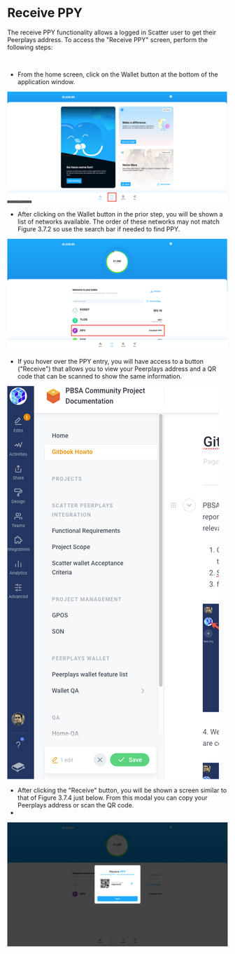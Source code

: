 # Receive PPY




  
The receive PPY functionality allows a logged in Scatter user to get their Peerplays address. To access the "Receive PPY" screen, perform the following steps:

‌

* From the home screen, click on the Wallet button at the bottom of the application window.

![Figure 3.7.1: Scatter wallet start screen](../../.gitbook/assets/image%20%2822%29.png)

* After clicking on the Wallet button in the prior step, you will be shown a list of networks available. The order of these networks may not match Figure 3.7.2 so use the search bar if needed to find PPY.

![Figure 3.7.2: Wallet screen within Scatter interface](../../.gitbook/assets/image%20%2828%29.png)

* If you hover over the PPY entry, you will have access to a button \("Receive"\) that allows you to view your Peerplays address and a QR code that can be scanned to show the same information.

![Figure 3.7.3: Hover view of a connection](../../.gitbook/assets/image%20%2848%29.png)

* After clicking the "Receive" button, you will be shown a screen similar to that of Figure 3.7.4 just below. From this modal you can copy your Peerplays address or scan the QR code.
* 
![Figure 3.7.4 Receive PPY Screen](../../.gitbook/assets/image%20%2811%29.png)

